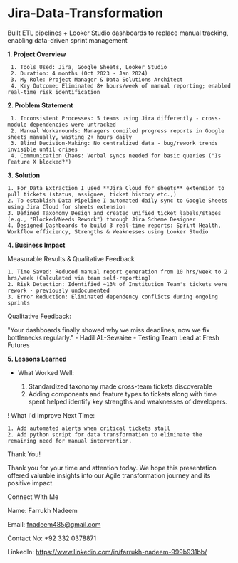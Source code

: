 # Jira-Data-Transformation
Built ETL pipelines + Looker Studio dashboards to replace manual tracking,  enabling data-driven sprint management

**1. Project Overview**
     
     1. Tools Used: Jira, Google Sheets, Looker Studio
     2. Duration: 4 months (Oct 2023 - Jan 2024)
     3. My Role: Project Manager & Data Solutions Architect
     4. Key Outcome: Eliminated 8+ hours/week of manual reporting; enabled real-time risk identification

**2. Problem Statement**
 
     1. Inconsistent Processes: 5 teams using Jira differently - cross-module dependencies were untracked
     2. Manual Workarounds: Managers compiled progress reports in Google sheets manually, wasting 2+ hours daily
     3. Blind Decision-Making: No centralized data - bug/rework trends invisible until crises
     4. Communication Chaos: Verbal syncs needed for basic queries ("Is Feature X blocked?")

**3. Solution**

    1. For Data Extraction I used **Jira Cloud for sheets** extension to pull tickets (status, assignee, ticket history etc.,)
    2. To establish Data Pipeline I automated daily sync to Google Sheets using Jira Cloud for sheets extension
    3. Defined Taxonomy Design and created unified ticket labels/stages (e.g., "Blocked/Needs Rework") through Jira Scheme Designer
    4. Designed Dashboards to build 3 real-time reports: Sprint Health, Workflow efficiency, Strengths & Weaknesses using Looker Studio

**4. Business Impact**
 
Measurable Results & Qualitative Feedback
 
    1. Time Saved: Reduced manual report generation from 10 hrs/week to 2 hrs/week (Calculated via team self-reporting)
    2. Risk Detection: Identified ~13% of Institution Team's tickets were rework - previously undocumented
    3. Error Reduction: Eliminated dependency conflicts during ongoing sprints
 
Qualitative Feedback:

 "Your dashboards finally showed why we miss deadlines, now we fix 
bottlenecks regularly." - Hadil AL-Sewaiee - Testing Team Lead at Fresh Futures

**5. Lessons Learned**
 
 + What Worked Well:

    1. Standardized taxonomy made cross-team tickets discoverable
    2. Adding components and feature types to tickets along with time spent helped identify key strengths and weaknesses of developers.

 ! What I'd Improve Next Time:
 
    1. Add automated alerts when critical tickets stall
    2. Add python script for data transformation to eliminate the remaining need for manual intervention.

Thank You!

Thank you for your time and attention today. We hope this presentation offered valuable insights into our Agile transformation 
journey and its positive impact.

 Connect With Me
 
 Name: Farrukh Nadeem
 
 Email: fnadeem485@gmail.com
 
 Contact No: +92 332 0378871
 
 LinkedIn: https://www.linkedin.com/in/farrukh-nadeem-999b931bb/
